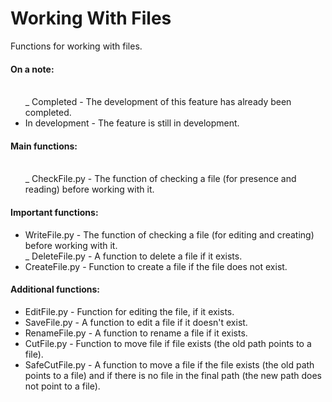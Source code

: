 # Working With Files
Functions for working with files.


<h4>On a note:</h4>
<ul>
 <br>_ Completed - The development of this feature has already been completed.
 <li>In development - The feature is still in development.
</ul>


<h4>Main functions:</h4>
<ul>
 <br>_ CheckFile.py - The function of checking a file (for presence and
reading) before working with it.
</ul>


<h4>Important functions:</h4>
<ul>
 <li>WriteFile.py - The function of checking a file (for editing and creating)
before working with it.
 <br>_ DeleteFile.py - A function to delete a file if it exists.
 <li>CreateFile.py - Function to create a file if the file does not exist.
</ul>


<h4>Additional functions:</h4>
<ul>
 <li>EditFile.py - Function for editing the file, if it exists.
 <li>SaveFile.py - A function to edit a file if it doesn't exist.
 <li>RenameFile.py - A function to rename a file if it exists.
 <li>CutFile.py - Function to move file if file exists (the old path points to
a file).
 <li>SafeCutFile.py - A function to move a file if the file exists (the old
path points to a file) and if there is no file in the final path (the new
path does not point to a file).
</ul>

